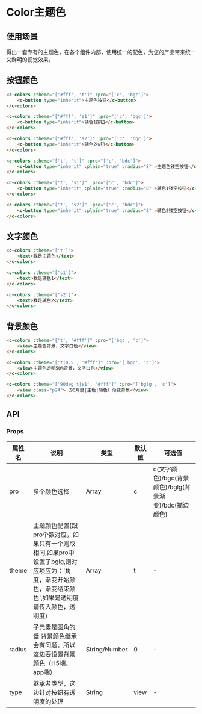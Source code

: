 # Color主题色
## 使用场景
得出一套专有的主题色，在各个组件内部，使用统一的配色，为您的产品带来统一又鲜明的视觉效果。

## 按钮颜色
```html
<c-colors :theme="['#fff', 't']" :pro="['c', 'bgc']">
	<c-button type="inherit">主题色按钮</c-button>
</c-colors>

<c-colors :theme="['#fff', 's1']" :pro="['c', 'bgc']">
	<c-button type="inherit">辅色1按钮</c-button>
</c-colors>

<c-colors :theme="['#fff', 's2']" :pro="['c', 'bgc']">
	<c-button type="inherit">辅色2按钮</c-button>
</c-colors>

<c-colors :theme="['t', 't']" :pro="['c', 'bdc']">
	<c-button type="inherit" :plain="true" :radius="8" >主题色镂空按钮</c-button>
</c-colors>

<c-colors :theme="['t', 's1']" :pro="['c', 'bdc']">
	<c-button type="inherit" :plain="true" :radius="8" >辅色1镂空按钮</c-button>
</c-colors>

<c-colors :theme="['t', 's2']" :pro="['c', 'bdc']">
	<c-button type="inherit" :plain="true" :radius="8" >辅色2镂空按钮</c-button>
</c-colors>
```

## 文字颜色
```html
<c-colors :theme="['t']">
	<text>我是主题色</text>
</c-colors>

<c-colors :theme="['s1']">
	<text>我是辅色1</text>
</c-colors>

<c-colors :theme="['s2']">
	<text>我是辅色2</text>
</c-colors>
```

## 背景颜色
```html
<c-colors :theme="['t', '#fff']" :pro="['bgc', 'c']">
	<view>主题色背景，文字白色</view>
</c-colors>

<c-colors :theme="['t|0.5', '#fff']" :pro="['bgc', 'c']">
	<view>主题色透明50%背景，文字白色</view>
</c-colors>

<c-colors :theme="['90deg|t|s1', '#fff']" :pro="['bglg', 'c']">
	<view class="p24">（90角度|主色|辅色）渐变背景</view>
</c-colors>
```

## API
### Props
属性名 | 说明 | 类型 | 默认值 | 可选值
-|-|-|-|-
pro | 多个颜色选择 | Array | c | c(文字颜色)/bgc(背景颜色)/bglg(背景渐变)/bdc(描边颜色)
theme | 主题颜色配置(跟pro个数对应，如果只有一个则取相同,如果pro中设置了bglg,则对应项应为：'角度，渐变开始颜色，渐变结束颜色',如果是透明度请传入颜色，透明度) | Array | t | -
radius | 子元素是圆角的话  背景颜色继承会有问题，所以这边要设置背景颜色（H5端、app端） | String/Number | 0 | -
type | 继承者类型，这边针对按钮有透明度的处理 | String | view | -
